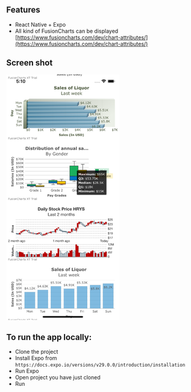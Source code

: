 ## Features
 - React Native + Expo
 - All kind of FusionCharts can be displayed
 [https://www.fusioncharts.com/dev/chart-attributes/](https://www.fusioncharts.com/dev/chart-attributes/)

## Screen shot
 <img src="https://github.com/hung-nb/react-native-fusioncharts/blob/master/Simulator%20Screen%20Shot%20-%20iPhone%20X%20-%202018-08-09%20at%2005.10.21.png" width="300"/>

## To run the app locally:
 - Clone the project
 - Install Expo from `https://docs.expo.io/versions/v29.0.0/introduction/installation`
 - Run Expo
 - Open project you have just cloned
 - Run

